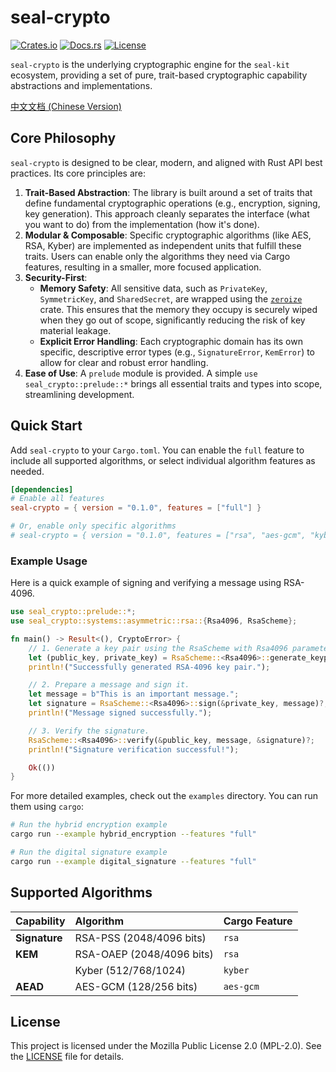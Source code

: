 # seal-crypto

[![Crates.io](https://img.shields.io/crates/v/seal-crypto.svg)](https://crates.io/crates/seal-crypto)
[![Docs.rs](https://docs.rs/seal-crypto/badge.svg)](https://docs.rs/seal-crypto)
[![License](https://img.shields.io/badge/license-MPL--2.0-blue.svg)](./LICENSE)

`seal-crypto` is the underlying cryptographic engine for the `seal-kit` ecosystem, providing a set of pure, trait-based cryptographic capability abstractions and implementations.

[中文文档 (Chinese Version)](README_CN.md)

## Core Philosophy

`seal-crypto` is designed to be clear, modern, and aligned with Rust API best practices. Its core principles are:

1.  **Trait-Based Abstraction**: The library is built around a set of traits that define fundamental cryptographic operations (e.g., encryption, signing, key generation). This approach cleanly separates the interface (what you want to do) from the implementation (how it's done).
2.  **Modular & Composable**: Specific cryptographic algorithms (like AES, RSA, Kyber) are implemented as independent units that fulfill these traits. Users can enable only the algorithms they need via Cargo features, resulting in a smaller, more focused application.
3.  **Security-First**:
    *   **Memory Safety**: All sensitive data, such as `PrivateKey`, `SymmetricKey`, and `SharedSecret`, are wrapped using the [`zeroize`](https://crates.io/crates/zeroize) crate. This ensures that the memory they occupy is securely wiped when they go out of scope, significantly reducing the risk of key material leakage.
    *   **Explicit Error Handling**: Each cryptographic domain has its own specific, descriptive error types (e.g., `SignatureError`, `KemError`) to allow for clear and robust error handling.
4.  **Ease of Use**: A `prelude` module is provided. A simple `use seal_crypto::prelude::*` brings all essential traits and types into scope, streamlining development.

## Quick Start

Add `seal-crypto` to your `Cargo.toml`. You can enable the `full` feature to include all supported algorithms, or select individual algorithm features as needed.

```toml
[dependencies]
# Enable all features
seal-crypto = { version = "0.1.0", features = ["full"] }

# Or, enable only specific algorithms
# seal-crypto = { version = "0.1.0", features = ["rsa", "aes-gcm", "kyber"] }
```

### Example Usage

Here is a quick example of signing and verifying a message using RSA-4096.

```rust
use seal_crypto::prelude::*;
use seal_crypto::systems::asymmetric::rsa::{Rsa4096, RsaScheme};

fn main() -> Result<(), CryptoError> {
    // 1. Generate a key pair using the RsaScheme with Rsa4096 parameters.
    let (public_key, private_key) = RsaScheme::<Rsa4096>::generate_keypair()?;
    println!("Successfully generated RSA-4096 key pair.");

    // 2. Prepare a message and sign it.
    let message = b"This is an important message.";
    let signature = RsaScheme::<Rsa4096>::sign(&private_key, message)?;
    println!("Message signed successfully.");

    // 3. Verify the signature.
    RsaScheme::<Rsa4096>::verify(&public_key, message, &signature)?;
    println!("Signature verification successful!");

    Ok(())
}
```

For more detailed examples, check out the `examples` directory. You can run them using `cargo`:

```sh
# Run the hybrid encryption example
cargo run --example hybrid_encryption --features "full"

# Run the digital signature example
cargo run --example digital_signature --features "full"
```

## Supported Algorithms

| Capability | Algorithm | Cargo Feature |
| :--- | :--- | :--- |
| **Signature** | RSA-PSS (2048/4096 bits) | `rsa` |
| **KEM** | RSA-OAEP (2048/4096 bits) | `rsa` |
| | Kyber (512/768/1024) | `kyber` |
| **AEAD** | AES-GCM (128/256 bits) | `aes-gcm` |

## License

This project is licensed under the Mozilla Public License 2.0 (MPL-2.0).
See the [LICENSE](./LICENSE) file for details. 